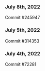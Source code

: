 ### July 8th, 2022

Commit #245947

### July 5th, 2022

Commit #314353


### July 4th, 2022

Commit #72281
